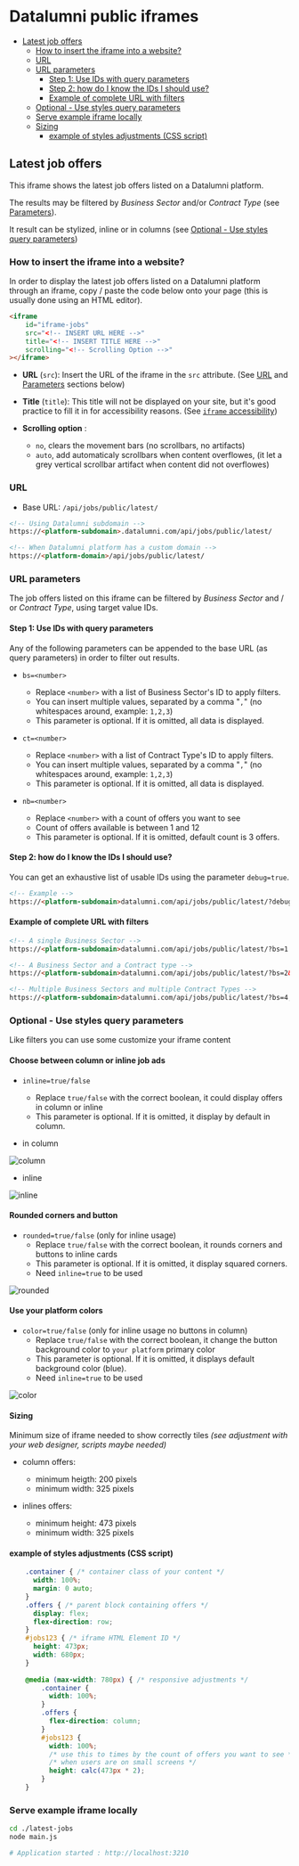 # Datalumni public iframes

<!-- TOC -->
- [Latest job offers](#latest-job-offers)
  - [How to insert the iframe into a website?](#how-to-insert-the-iframe-into-a-website)
  - [URL](#url)
  - [URL parameters](#url-parameters)
    - [Step 1: Use IDs with query parameters](#step-1-use-ids-with-query-parameters)
    - [Step 2: how do I know the IDs I should use?](#step-2-how-do-i-know-the-ids-i-should-use)
    - [Example of complete URL with filters](#example-of-complete-url-with-filters)
  - [Optional - Use styles query parameters](#optional---use-styles-query-parameters)
  - [Serve example iframe locally](#serve-example-iframe-locally)
  - [Sizing](#sizing)
    - [example of styles adjustments (CSS script)](#example-of-styles-adjustments-css-script)
<!-- /TOC -->

## Latest job offers

This iframe shows the latest job offers listed on a Datalumni platform.

The results may be filtered by *Business Sector* and/or *Contract Type* (see [Parameters](#parameters)).

It result can be stylized, inline or in columns (see [Optional - Use styles query parameters](#optional---use-styles-query-parameters))

### How to insert the iframe into a website?

In order to display the latest job offers listed on a Datalumni platform through an iframe, copy / paste the code below onto your page (this is usually done using an HTML editor).

```html
<iframe
    id="iframe-jobs"
    src="<!-- INSERT URL HERE -->"
    title="<!-- INSERT TITLE HERE -->"
    scrolling="<!-- Scrolling Option -->"
></iframe>
```

- **URL** (`src`): Insert the URL of the iframe in the `src` attribute. (See [URL](#url) and [Parameters](#parameters) sections below)

- **Title** (`title`): This title will not be displayed on your site, but it's good practice to fill it in for accessibility reasons. (See [`iframe` accessibility](https://developer.mozilla.org/en-US/docs/Web/HTML/Element/iframe#accessibility_concerns))

- **Scrolling option** :
  - `no`, clears the movement bars (no scrollbars, no artifacts)
  - `auto`, add automaticaly scrollbars when content overflowes, (it let a grey vertical scrollbar artifact when content did not overflowes)

### URL

- Base URL: `/api/jobs/public/latest/`

```html
<!-- Using Datalumni subdomain -->
https://<platform-subdomain>.datalumni.com/api/jobs/public/latest/

<!-- When Datalumni platform has a custom domain -->
https://<platform-domain>/api/jobs/public/latest/
```

### URL parameters

The job offers listed on this iframe can be filtered by *Business Sector* and / or *Contract Type*, using target value IDs.

#### Step 1: Use IDs with query parameters

Any of the following parameters can be appended to the base URL (as query parameters) in order to filter out results.

- `bs=<number>`
  - Replace `<number>` with a list of Business Sector's ID to apply filters.
  - You can insert multiple values, separated by a comma "`,`" (no whitespaces around, example: `1,2,3`)
  - This parameter is optional. If it is omitted, all data is displayed.

- `ct=<number>`
  - Replace `<number>` with a list of Contract Type's ID to apply filters.
  - You can insert multiple values, separated by a comma "`,`" (no whitespaces around, example: `1,2,3`)
  - This parameter is optional. If it is omitted, all data is displayed.

- `nb=<number>`
  - Replace `<number>` with a count of offers you want to see
  - Count of offers available is between 1 and 12
  - This parameter is optional. If it is omitted, default count is 3 offers.

#### Step 2: how do I know the IDs I should use?

You can get an exhaustive list of usable IDs using the parameter `debug=true`.

```html
<!-- Example -->
https://<platform-subdomain>datalumni.com/api/jobs/public/latest/?debug=true
```

#### Example of complete URL with filters

```html
<!-- A single Business Sector -->
https://<platform-subdomain>datalumni.com/api/jobs/public/latest/?bs=1

<!-- A Business Sector and a Contract type -->
https://<platform-subdomain>datalumni.com/api/jobs/public/latest/?bs=2&ct=3

<!-- Multiple Business Sectors and multiple Contract Types -->
https://<platform-subdomain>datalumni.com/api/jobs/public/latest/?bs=4,5&ct=6,7,8
```

### Optional - Use styles query parameters

Like filters you can use some customize your iframe content

#### Choose between column or inline job ads

- `inline=true/false`
  - Replace `true/false` with the correct boolean, it could display offers in column or inline
  - This parameter is optional. If it is omitted, it display by default in column.

- in column

![column](pics/column.png)

- inline

![inline](pics/inline.png)

#### Rounded corners and button

- `rounded=true/false` (only for inline usage)
  - Replace `true/false` with the correct boolean, it rounds corners and buttons to inline cards
  - This parameter is optional. If it is omitted, it display squared corners.
  - Need `inline=true` to be used

![rounded](pics/rounded.png)

#### Use your platform colors

- `color=true/false` (only for inline usage no buttons in column)
  - Replace `true/false` with the correct boolean, it change the button background color to `your platform` primary color
  - This parameter is optional. If it is omitted, it displays default background color (blue).
  - Need `inline=true` to be used

![color](pics/color.png)

#### Sizing

Minimum size of iframe needed to show correctly tiles *(see adjustment with your web designer, scripts maybe needed)*

- column offers:
  - minimum heigth: 200 pixels
  - minimum width: 325 pixels

- inlines offers:
  - minimum height: 473 pixels
  - minimum width: 325 pixels

#### example of styles adjustments (CSS script)

```css
    .container { /* container class of your content */
      width: 100%;
      margin: 0 auto;
    }
    .offers { /* parent block containing offers */
      display: flex;
      flex-direction: row;
    }
    #jobs123 { /* iframe HTML Element ID */
      height: 473px;
      width: 680px;
    }
    
    @media (max-width: 780px) { /* responsive adjustments */
        .container {
          width: 100%;
        }
        .offers {
          flex-direction: column;
        }
        #jobs123 {
          width: 100%;
          /* use this to times by the count of offers you want to see */
          /* when users are on small screens */
          height: calc(473px * 2);
        }
    }
```

### Serve example iframe locally

```sh
cd ./latest-jobs
node main.js

# Application started : http://localhost:3210
```
